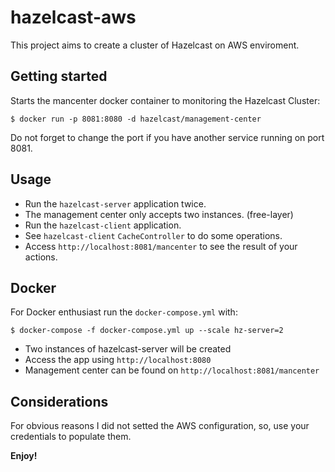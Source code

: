 # hazelcast-aws

This project aims to create a cluster of Hazelcast on AWS enviroment.

## Getting started
Starts the mancenter docker container to monitoring the Hazelcast Cluster:

```
$ docker run -p 8081:8080 -d hazelcast/management-center
```
Do not forget to change the port if you have another service running on port 8081.

## Usage
- Run the `hazelcast-server` application twice. <br />
- The management center only accepts two instances. (free-layer)
- Run the `hazelcast-client` application.
- See `hazelcast-client` `CacheController` to do some operations.
- Access `http://localhost:8081/mancenter` to see the result of your actions.

## Docker
For Docker enthusiast run the `docker-compose.yml` with:

```
$ docker-compose -f docker-compose.yml up --scale hz-server=2
```
- Two instances of hazelcast-server will be created
- Access the app using `http://localhost:8080`
- Management center can be found on `http://localhost:8081/mancenter`

## Considerations

For obvious reasons I did not setted the AWS configuration, so, use your credentials to populate them.

<b>Enjoy!</b>
